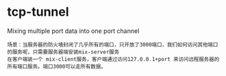 # tcp-tunnel
Mixing multiple port data into one port channel

```混合多个端口的数据，走一个端口通道。
场景：当服务器的防火墙封闭了几乎所有的端口，只开放了3000端口，我们如何访问其他端口的服务呢，只需要服务器端安装mix-server服务
在客户端装一个 mix-client服务，客户端通过访问127.0.0.1+port 来访问远程服务器的所有端口服务。端口3000可以走所有数据。
```